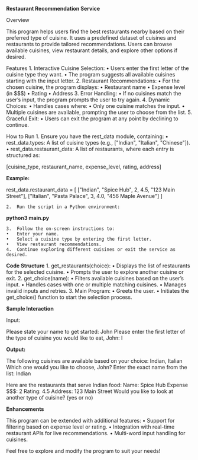 **Restaurant Recommendation Service**

Overview

This program helps users find the best restaurants nearby based on their preferred type of cuisine. It uses a predefined dataset of cuisines and restaurants to provide tailored recommendations. Users can browse available cuisines, view restaurant details, and explore other options if desired.

Features
	1.	Interactive Cuisine Selection:
	•	Users enter the first letter of the cuisine type they want.
	•	The program suggests all available cuisines starting with the input letter.
	2.	Restaurant Recommendations:
	•	For the chosen cuisine, the program displays:
	•	Restaurant name
	•	Expense level (in $$$)
	•	Rating
	•	Address
	3.	Error Handling:
	•	If no cuisines match the user’s input, the program prompts the user to try again.
	4.	Dynamic Choices:
	•	Handles cases where:
	•	Only one cuisine matches the input.
	•	Multiple cuisines are available, prompting the user to choose from the list.
	5.	Graceful Exit:
	•	Users can exit the program at any point by declining to continue.

How to Run
	1.	Ensure you have the rest_data module, containing:
	•	rest_data.types: A list of cuisine types (e.g., ["Indian", "Italian", "Chinese"]).
	•	rest_data.restaurant_data: A list of restaurants, where each entry is structured as:

[cuisine_type, restaurant_name, expense_level, rating, address]

**Example:**

rest_data.restaurant_data = [
    ["Indian", "Spice Hub", 2, 4.5, "123 Main Street"],
    ["Italian", "Pasta Palace", 3, 4.0, "456 Maple Avenue"]
]


	2.	Run the script in a Python environment:

**python3 main.py**


	3.	Follow the on-screen instructions to:
	•	Enter your name.
	•	Select a cuisine type by entering the first letter.
	•	View restaurant recommendations.
	4.	Continue exploring different cuisines or exit the service as desired.

**Code Structure**
	1.	get_restaurants(choice):
	•	Displays the list of restaurants for the selected cuisine.
	•	Prompts the user to explore another cuisine or exit.
	2.	get_choice(name):
	•	Filters available cuisines based on the user’s input.
	•	Handles cases with one or multiple matching cuisines.
	•	Manages invalid inputs and retries.
	3.	Main Program:
	•	Greets the user.
	•	Initiates the get_choice() function to start the selection process.

**Sample Interaction**

Input:

Please state your name to get started: John
Please enter the first letter of the type of cuisine you would like to eat, John: I

**Output:**

The following cuisines are available based on your choice: Indian, Italian
Which one would you like to choose, John? Enter the exact name from the list: Indian

Here are the restaurants that serve Indian food:
Name: Spice Hub
Expense $$$: 2
Rating: 4.5
Address: 123 Main Street
Would you like to look at another type of cuisine? (yes or no)

**Enhancements**

This program can be extended with additional features:
	•	Support for filtering based on expense level or rating.
	•	Integration with real-time restaurant APIs for live recommendations.
	•	Multi-word input handling for cuisines.

Feel free to explore and modify the program to suit your needs!
